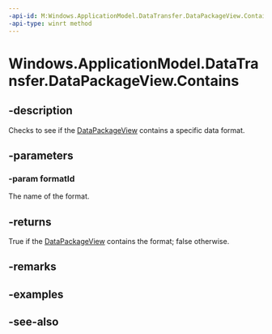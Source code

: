 ```yaml
---
-api-id: M:Windows.ApplicationModel.DataTransfer.DataPackageView.Contains(System.String)
-api-type: winrt method
---
```


<!-- Method syntax
public bool Contains(System.String formatId)
-->

# Windows.ApplicationModel.DataTransfer.DataPackageView.Contains

## -description
Checks to see if the [DataPackageView](datapackageview.md) contains a specific data format.

## -parameters
### -param formatId
The name of the format.

## -returns
True if the [DataPackageView](datapackageview.md) contains the format; false otherwise.

## -remarks

## -examples

## -see-also
